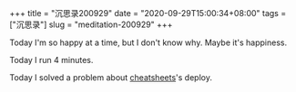 +++
title = "沉思录200929"
date = "2020-09-29T15:00:34+08:00"
tags = ["沉思录"]
slug = "meditation-200929"
+++

Today I'm so happy at a time, but I don't know why. Maybe it's happiness.

Today I run 4 minutes.

Today I solved a problem about [cheatsheets](https://github.com/Gaotianhe/cheatsheets)'s deploy.
